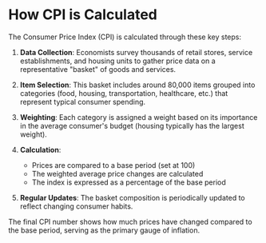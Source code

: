 # How CPI is Calculated

The Consumer Price Index (CPI) is calculated through these key steps:

1. **Data Collection**: Economists survey thousands of retail stores, service establishments, and housing units to gather price data on a representative "basket" of goods and services.

2. **Item Selection**: This basket includes around 80,000 items grouped into categories (food, housing, transportation, healthcare, etc.) that represent typical consumer spending.

3. **Weighting**: Each category is assigned a weight based on its importance in the average consumer's budget (housing typically has the largest weight).

4. **Calculation**: 
   - Prices are compared to a base period (set at 100)
   - The weighted average price changes are calculated
   - The index is expressed as a percentage of the base period

5. **Regular Updates**: The basket composition is periodically updated to reflect changing consumer habits.

The final CPI number shows how much prices have changed compared to the base period, serving as the primary gauge of inflation.
